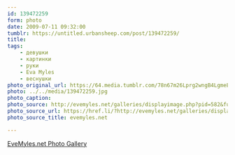 ```yaml
---
id: 139472259
form: photo
date: 2009-07-11 09:32:00
tumblr: https://untitled.urbansheep.com/post/139472259/
title:
tags:
    - девушки
    - картинки
    - руки
    - Eva Myles
    - веснушки
photo_original_url: https://64.media.tumblr.com/78n67m26Lprg2wngB4LgmeEso1_1280.jpg
photo: ../../media/139472259.jpg
photo_caption:
photo_source: http://evemyles.net/galleries/displayimage.php?pid=582&fullsize=1
photo_source_url: https://href.li/?http://evemyles.net/galleries/displayimage.php?pid=582&fullsize=1
photo_source_title: evemyles.net

---
```


<p><a href="http://evemyles.net/galleries/displayimage.php?album=98&pos=1">EveMyles.net Photo Gallery</a></p>
